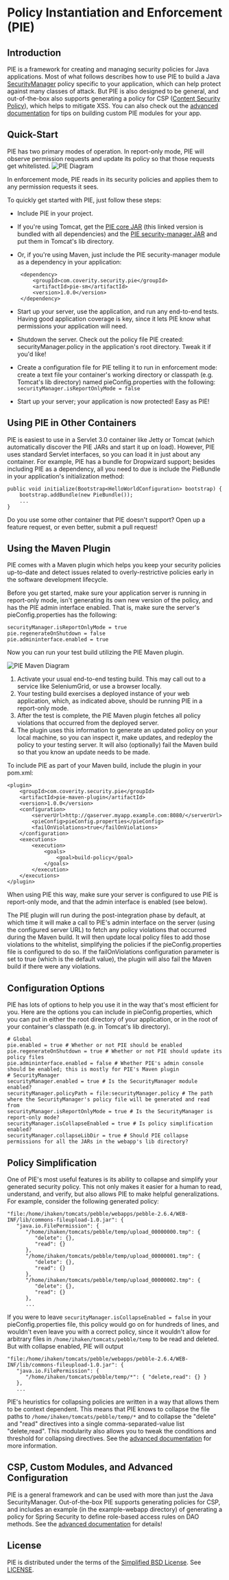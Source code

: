 Policy Instantiation and Enforcement (PIE)
==========================================

Introduction
------------

PIE is a framework for creating and managing security policies for Java applications. Most of what follows describes how to use PIE to build a Java [SecurityManager](http://docs.oracle.com/javase/7/docs/api/java/lang/SecurityManager.html) policy specific to your application, which can help protect against many classes of attack. But PIE is also designed to be general, and out-of-the-box also supports generating a policy for CSP ([Content Security Policy](http://www.w3.org/TR/CSP/)), which helps to mitigate XSS. You can also check out the [advanced documentation](docs/ADVANCED.md) for tips on building custom PIE modules for your app.

Quick-Start
-----------

PIE has two primary modes of operation. In report-only mode, PIE will observe permission requests and update its policy so that those requests get whitelisted.
![PIE Diagram](docs/pie-diagram.png)

In enforcement mode, PIE reads in its security policies and applies them to any permission requests it sees.

To quickly get started with PIE, just follow these steps:
* Include PIE in your project.
 * If you're using Tomcat, get the [PIE core JAR](https://repo1.maven.org/maven2/com/coverity/security/pie/pie-core/1.0.0/pie-core-1.0.0-with-deps.jar) (this linked version is bundled with all dependencies) and the [PIE security-manager JAR](https://repo1.maven.org/maven2/com/coverity/security/pie/pie-sm/1.0.0/pie-sm-1.0.0.jar) and put them in Tomcat's lib directory.
 * Or, if you're using Maven, just include the PIE security-manager module as a dependency in your application:

        <dependency>
            <groupId>com.coverity.security.pie</groupId>
            <artifactId>pie-sm</artifactId>
            <version>1.0.0</version>
        </dependency>

* Start up your server, use the application, and run any end-to-end tests. Having good application coverage is key, since it lets PIE know what permissions your application will need.
* Shutdown the server. Check out the policy file PIE created: securityManager.policy in the application's root directory. Tweak it if you'd like!
* Create a configuration file for PIE telling it to run in enforcement mode: create a text file your container's working directory or classpath (e.g. Tomcat's lib directory) named pieConfig.properties with the following: `securityManager.isReportOnlyMode = false`
* Start up your server; your application is now protected! Easy as PIE!

Using PIE in Other Containers
-----------------------------

PIE is easiest to use in a Servlet 3.0 container like Jetty or Tomcat (which automatically discover the PIE JARs and start it up on load). However, PIE uses standard Servlet interfaces, so you can load it in just about any container. For example, PIE has a bundle for Dropwizard support; besides including PIE as a dependency, all you need to due is include the PieBundle in your application's initialization method:

    public void initialize(Bootstrap<HelloWorldConfiguration> bootstrap) {
        bootstrap.addBundle(new PieBundle());
        ...
    }
 
Do you use some other container that PIE doesn't support? Open up a feature request, or even better, submit a pull request!


Using the Maven Plugin
----------------------

PIE comes with a Maven plugin which helps you keep your security policies up-to-date and detect issues related to overly-restrictive policies early in the software development lifecycle.

Before you get started, make sure your application server is running in report-only mode, isn't generating its own new version of the policy, and has the PIE admin interface enabled. That is, make sure the server's pieConfig.properties has the following:

    securityManager.isReportOnlyMode = true
    pie.regenerateOnShutdown = false
    pie.admininterface.enabled = true

Now you can run your test build utilizing the PIE Maven plugin.

![PIE Maven Diagram](docs/pie-maven-diagram.png)

1. Activate your usual end-to-end testing build. This may call out to a service like SeleniumGrid, or use a browser locally.
2. Your testing build exercises a deployed instance of your web application, which, as indicated above, should be running PIE in a report-only mode.
3. After the test is complete, the PIE Maven plugin fetches all policy violations that occurred from the deployed server.
4. The plugin uses this information to generate an updated policy on your local machine, so you can inspect it, make updates, and redeploy the policy to your testing server. It will also (optionally) fail the Maven build so that you know an update needs to be made.

To include PIE as part of your Maven build, include the plugin in your pom.xml:

    <plugin>
        <groupId>com.coverity.security.pie</groupId>
        <artifactId>pie-maven-plugin</artifactId>
        <version>1.0.0</version>
        <configuration>
            <serverUrl>http://qaserver.myapp.example.com:8080/</serverUrl>
            <pieConfig>pieConfig.properties</pieConfig>
            <failOnViolations>true</failOnViolations>
        </configuration>
        <executions>
            <execution>
                <goals>
                    <goal>build-policy</goal>
                </goals>
            </execution>
        </executions>
    </plugin>

When using PIE this way, make sure your server is configured to use PIE is report-only mode, and that the admin interface is enabled (see below).

The PIE plugin will run during the post-integration phase by default, at which time it will make a call to PIE's admin interface on the server (using the configured server URL) to fetch any policy violations that occurred during the Maven build. It will then update local policy files to add those violations to the whitelist, simplifying the policies if the pieConfig.properties file is configured to do so. If the failOnViolations configuration parameter is set to true (which is the default value), the plugin will also fail the Maven build if there were any violations.

Configuration Options
---------------------

PIE has lots of options to help you use it in the way that's most efficient for you. Here are the options you can include in pieConfig.properties, which you can put in either the root directory of your application, or in the root of your container's classpath (e.g. in Tomcat's lib directory).

    # Global
    pie.enabled = true # Whether or not PIE should be enabled
    pie.regenerateOnShutdown = true # Whether or not PIE should update its policy files
    pie.admininterface.enabled = false # Whether PIE's admin console should be enabled; this is mostly for PIE's Maven plugin
    # SecurityManager
    securityManager.enabled = true # Is the SecurityManager module enabled?
    securityManager.policyPath = file:securityManager.policy # The path where the SecurityManager's policy file will be generated and read from
    securityManager.isReportOnlyMode = true # Is the SecurityManager is report-only mode?
    securityManager.isCollapseEnabled = true # Is policy simplification enabled?
    securityManager.collapseLibDir = true # Should PIE collapse permissions for all the JARs in the webapp's lib directory?

Policy Simplification
---------------------

One of PIE's most useful features is its ability to collapse and simplify your generated security policy. This not only makes it easier for a human to read, understand, and verify, but also allows PIE to make helpful generalizations. For example, consider the following generated policy:

    "file:/home/ihaken/tomcats/pebble/webapps/pebble-2.6.4/WEB-INF/lib/commons-fileupload-1.0.jar": {
       "java.io.FilePermission": {
          "/home/ihaken/tomcats/pebble/temp/upload_00000000.tmp": {
             "delete": {},
             "read": {}
          },
          "/home/ihaken/tomcats/pebble/temp/upload_00000001.tmp": {
             "delete": {},
             "read": {}
          },
          "/home/ihaken/tomcats/pebble/temp/upload_00000002.tmp": {
             "delete": {},
             "read": {}
          },
          ...
If you were to leave `securityManager.isCollapseEnabled = false` in your pieConfig.properties file, this policy would go on for hundreds of lines, and wouldn't even leave you with a correct policy, since it wouldn't allow for arbitrary files in `/home/ihaken/tomcats/pebble/temp` to be read and deleted. But with collapse enabled, PIE will output

    "file:/home/ihaken/tomcats/pebble/webapps/pebble-2.6.4/WEB-INF/lib/commons-fileupload-1.0.jar": {
       "java.io.FilePermission": {
          "/home/ihaken/tomcats/pebble/temp/*": { "delete,read": {} }
       },
       ...

PIE's heuristics for collapsing policies are written in a way that allows them to be context dependent. This means that PIE knows to collapse the file paths to `/home/ihaken/tomcats/pebble/temp/*` and to collapse the "delete" and "read" directives into a single comma-separated-value list "delete,read". This modularity also allows you to tweak the conditions and threshold for collapsing directives. See the [advanced documentation](docs/ADVANCED.md) for more information.

CSP, Custom Modules, and Advanced Configuration
-----------------------------------------------

PIE is a general framework and can be used with more than just the Java SecurityManager. Out-of-the-box PIE supports generating policies for CSP, and includes an example (in the example-webapp directory) of generating a policy for Spring Security to define role-based access rules on DAO methods. See the [advanced documentation](docs/ADVANCED.md) for details!

License
-------

PIE is distributed under the terms of the [Simplified BSD License](https://en.wikipedia.org/wiki/Simplified_BSD_License#2-clause_license_.28.22Simplified_BSD_License.22_or_.22FreeBSD_License.22.29). See [LICENSE](LICENSE).
